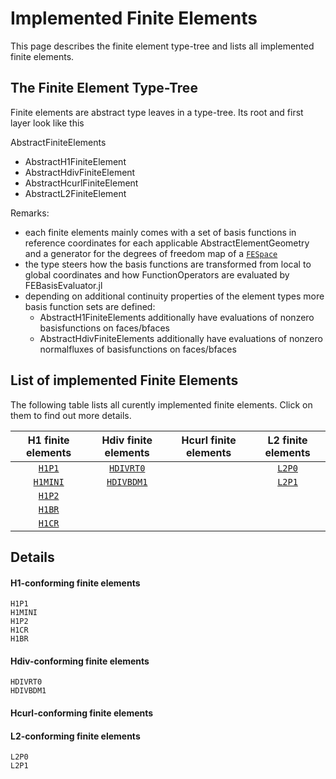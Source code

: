 
# Implemented Finite Elements

This page describes the finite element type-tree and lists all implemented finite elements.



## The Finite Element Type-Tree

Finite elements are abstract type leaves in a type-tree. Its root and first layer look like this

AbstractFiniteElements
- AbstractH1FiniteElement
- AbstractHdivFiniteElement
- AbstractHcurlFiniteElement
- AbstractL2FiniteElement


Remarks:
- each finite elements mainly comes with a set of basis functions in reference coordinates for each applicable AbstractElementGeometry and a generator for the degrees of freedom map of a [`FESpace`](@ref)
- the type steers how the basis functions are transformed from local to global coordinates and how FunctionOperators are evaluated by FEBasisEvaluator.jl
- depending on additional continuity properties of the element types more basis function sets are defined:
    - AbstractH1FiniteElements additionally have evaluations of nonzero basisfunctions on faces/bfaces
    - AbstractHdivFiniteElements additionally have evaluations of nonzero normalfluxes of basisfunctions on faces/bfaces


## List of implemented Finite Elements

The following table lists all curently implemented finite elements. Click on them to find out more details.


| H1 finite elements | Hdiv finite elements | Hcurl finite elements | L2 finite elements |
| :----------------: | :------------------: | :-------------------: | :----------------: |
| [`H1P1`](@ref)     | [`HDIVRT0`](@ref)    |                       | [`L2P0`](@ref)     |
| [`H1MINI`](@ref)   | [`HDIVBDM1`](@ref)   |                       | [`L2P1`](@ref)     |
| [`H1P2`](@ref)     |                      |                       |                    |
| [`H1BR`](@ref)     |                      |                       |                    |
| [`H1CR`](@ref)     |                      |                       |                    |



## Details

#### H1-conforming finite elements
```@docs
H1P1
H1MINI
H1P2
H1CR
H1BR
```

#### Hdiv-conforming finite elements

```@docs
HDIVRT0
HDIVBDM1
```

#### Hcurl-conforming finite elements


#### L2-conforming finite elements

```@docs
L2P0
L2P1
```
